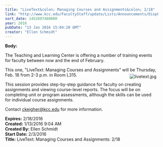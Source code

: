 ```yaml
---
title: "LiveText&colon; Managing Courses and Assignments&colon; 2/18"
link: "http://www.kcc.edu/FacultyStaff/update/Lists/Announcements/DispForm.aspx?ID=2138"
sort_date: 1452697460000
year: 2016
pubDate: "13 Jan 2016 15:04:20 GMT"
creator: "Ellen Schmidt"
---
```


<div><b>Body:</b> <div class="ExternalClass0F1E7140132C489696139BDD0628B434"><p>​The Teaching and Learning Center is offering a number of training events for faculty between now and the end of February.</p>
<p>This one, &quot;LiveText: Managing Courses and Assignments&quot; will be Thursday, Feb. 18 from 2-3 p.m. in Room L315. <img alt="livetext.jpg" src="/FacultyStaff/update/Documents/livetext.jpg" style="vertical-align:auto;float:right;margin:5px" /></p>
<p>This session provides step-by-step guidance for faculty on creating assignments and viewing course-level reports. The focus will be on completing unit or program assessments, although the skills can be used for individual course assignments.</p>
<p>Contact <a href="mailto:ckeigher@kcc.edu">ckeigher@kcc.edu</a> for more information.</p></div></div>
<div><b>Expires:</b> 2/18/2016</div>
<div><b>Created:</b> 1/13/2016 9:04 AM</div>
<div><b>Created By:</b> Ellen Schmidt</div>
<div><b>Start Date:</b> 2/3/2016</div>
<div><b>Title:</b> LiveText: Managing Courses and Assignments: 2/18</div>
